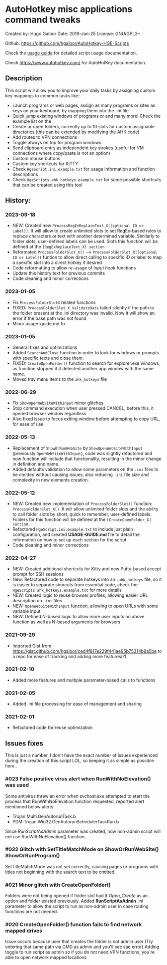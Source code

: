 
# AutoHotkey misc applications command tweaks
Created by: Hugo Gaibor
Date: 2019-Jan-25
License: GNU/GPL3+

Github: https://github.com/hgaibor/AutoHotkey-HGE-Scripts

Check the [usage guide](USAGE-GUIDE.md) for detailed script usage documentation.

Check https://www.autohotkey.com/ for AutoHotKey documentation.

## Description
This script will allow you to improve your daily tasks by assigning custom key mappings to common tasks like: 
- Launch programs or web pages, assign as many programs or sites as keys on your keyboard, by mapping them into the .ini file 
- Quick jump existing windows of programs or and many more! Check the example list on the 
- Create or open folders, currently up to 10 slots for custom assignable directories (this can be extended by modifying the AHK code) 
- Add routes to VPN connections 
- Toggle always on top for program windows
- Send clipboard entry as independent key strokes (useful for VM connections where copy/paste is not an option)
- Custom mouse buttons 
- Custom key shortcuts for KiTTY 
- Check `HgeScript.ini.example.txt` for usage information and function descriptions
- Check `HgeScripts.ahk_hotkeys.example.txt` for some possible shortcuts that can be created using this tool

## History:
 ### 2023-09-18
  - NEW: Created new `ProcessRegExReplaceText_X([optional ID or Label])`. It will allow to create unlimited slots to set RegEx-based rules to replace characters or text with another determined variable. Similarly to folder slots, user-defined labels can be used. Slots this function will be defined at the `[RegExReplaceText_X] section`
  - Reformated `ProcessFolderSlot_X()` --> `ProcessFolderSlot_X([optional ID or Label])` funtion to allow direct calling to specific ID or label to map a specific slot into a direct hotkey if desired
  - Code reformatting to allow re-usage of _input hook_ functions
  - Update this history text for previous commits
  - Code cleaning and minor corrections
 
 ### 2023-01-05
 - Fix `ProcessFolderSlotX` related functions
 - FIXED: `ProcessFolderSlot_X_ValidateData` failed silently if the path to the folder present at the .ini directory was invalid. Now it will show an error if the base path was not found
 - Minor usage-guide.md fix

 ### 2023-01-05
 - General fixes and optimizations
 - Added `SearchAndClose` function in order to look for windows or prompts with specific texts and close them.
 - FIXED: `CreateOpenFolder()` function to search for explorer.exe windows, as function stopped if it detected another app window with the same name.
 - Moved tray menu items to the `ahk_hotkeys` file

 ### 2022-06-29
 - Fix `ShowOpenWebSiteWithInput` minor glitches
 - Stop command execution when user pressed CANCEL, before this, it opened
browser window regardless
 - Also fixed issue to focus exiting window before attempting to copy URL,
for ease of use

 ### 2022-05-13
 - Replacement of `ShowOrRunWebSite` by `ShowOpenWebSiteWithInput` (previously `OpenWebSiteWithInput`), code was slightly refactored and now function will include that functionality, resulting in the minor change in definition and name. 
 - Added defaults validation to allow some parameters on the `.ini` files to be omitted without causing issues, also reducing `.ini` file size and complexity in new elements creation. 

 ### 2022-05-12
 - NEW: Created new implementation of `ProcessFolderSlot()` function: `ProcessFolderSlot_X()`. It will allow unlimited folder slots and the ability to call folder slots by short, quick to remember, user-defined labels. Folders for this function will be defined at the `[CreateOpenFolder_X] section`
 - Refactored `HgeScript.ini.example.txt` to include just plain configuration, and created **USAGE-GUIDE.md** file to detail the information on how to set up each section for the script
 - Code cleaning and minor corrections
 
 ### 2022-04-27
 - NEW: Created additional shortcuts for Kitty and new Putty-based accept prompt for SSH sessions
 - New: Refactored code to separate hotkeys into an `.ahk_hotkeys` file, so it is easier to separate shorcuts from essential code, check the `HgeScripts.ahk_hotkeys.example.txt` for more details
 - NEW: Created logic to reuse browser profiles, allowing easier URL description on `.ini` files
 - NEW: `OpenWebSiteWithInput` function, allowing to open URLs with some variable input
 - NEW: Defined N-based logic to allow more user inputs on above function as well as N-based arguments for browsers

 ### 2021-09-29
 - Imported Gist from https://gist.github.com/hgaibor/ced4f817e229f441ae95b75314b9a5be to a repo for ease of tracking and adding more features(?)

 ### 2021-02-10
 - Added more features and multiple parameter-based calls to functions

 ### 2021-02-05
 - Added .ini file processing for ease of management and sharing 

 ### 2021-02-01
 - Refactored code for reuse optimization


## Issues fixes
This is just a number, I don't have the exact number of issues experienced during the creation of this script LOL, so keeping it as simple as possible here.. 

### \#023 False positive virus alert when RunWithNoElevation() was used
Some antivirus threw an error when svchost.exe attempted to start the process that RunWithNoElevation function requested, reported alert mentioned below alerts: 
- Trojan.Multi.GenAutorunTask.b
- PDM:Trojan.Win32.GenAutorunSchedulerTaskRun.b

Since *RunScriptAsAdmin* parameter was created, now non-admin script will not use RunWithNoElevation() function.


### \#022 Glitch with SetTitleMatchMode on ShowOrRunWebSite() ShowOrRunProgram()
SetTitleMatchMode was not set correctly, causing pages or programs with titles not beginning with the search text to be omitted. 

### \#021 Minor glitch with CreateOpenFolder()
Folders were not being opened if folder slot had if *Open_Create* as an option and folder existed previously. Added **RunScriptAsAdmin** .ini parameter to allow the script to run as non-admin user in case routing functions are not needed.

### \#020 CreateOpenFolder() function fails to find network mapped drives
Issue occurs because user that creates the folder is not admin user (Try entering that same path via CMD as admin and you'll see sae error) 
Adding  toggle to run script as admin so if you do not need VPN functions, you're able to open network mapped locations
